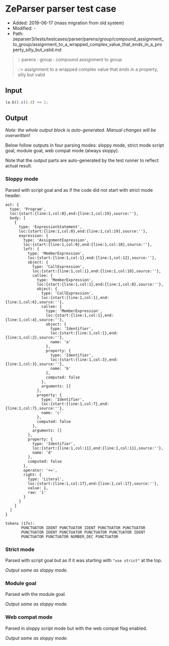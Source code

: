 # ZeParser parser test case

- Added: 2019-06-17 (mass migration from old system)
- Modified: -
- Path: zeparser3/tests/testcases/parser/parens/group/compound_assignment_to_group/assignment_to_a_wrapped_complex_value_that_ends_in_a_property_silly_but_valid.md

> :: parens : group : compound assignment to group
>
> ::> assignment to a wrapped complex value that ends in a property, silly but valid

## Input

`````js
(a.b().c().d) += 1;
`````

## Output

_Note: the whole output block is auto-generated. Manual changes will be overwritten!_

Below follow outputs in four parsing modes: sloppy mode, strict mode script goal, module goal, web compat mode (always sloppy).

Note that the output parts are auto-generated by the test runner to reflect actual result.

### Sloppy mode

Parsed with script goal and as if the code did not start with strict mode header.

`````
ast: {
  type: 'Program',
  loc:{start:{line:1,col:0},end:{line:1,col:19},source:''},
  body: [
    {
      type: 'ExpressionStatement',
      loc:{start:{line:1,col:0},end:{line:1,col:19},source:''},
      expression: {
        type: 'AssignmentExpression',
        loc:{start:{line:1,col:0},end:{line:1,col:18},source:''},
        left: {
          type: 'MemberExpression',
          loc:{start:{line:1,col:1},end:{line:1,col:12},source:''},
          object: {
            type: 'CallExpression',
            loc:{start:{line:1,col:1},end:{line:1,col:10},source:''},
            callee: {
              type: 'MemberExpression',
              loc:{start:{line:1,col:1},end:{line:1,col:8},source:''},
              object: {
                type: 'CallExpression',
                loc:{start:{line:1,col:1},end:{line:1,col:6},source:''},
                callee: {
                  type: 'MemberExpression',
                  loc:{start:{line:1,col:1},end:{line:1,col:4},source:''},
                  object: {
                    type: 'Identifier',
                    loc:{start:{line:1,col:1},end:{line:1,col:2},source:''},
                    name: 'a'
                  },
                  property: {
                    type: 'Identifier',
                    loc:{start:{line:1,col:3},end:{line:1,col:3},source:''},
                    name: 'b'
                  },
                  computed: false
                },
                arguments: []
              },
              property: {
                type: 'Identifier',
                loc:{start:{line:1,col:7},end:{line:1,col:7},source:''},
                name: 'c'
              },
              computed: false
            },
            arguments: []
          },
          property: {
            type: 'Identifier',
            loc:{start:{line:1,col:11},end:{line:1,col:11},source:''},
            name: 'd'
          },
          computed: false
        },
        operator: '+=',
        right: {
          type: 'Literal',
          loc:{start:{line:1,col:17},end:{line:1,col:17},source:''},
          value: 1,
          raw: '1'
        }
      }
    }
  ]
}

tokens (17x):
       PUNCTUATOR IDENT PUNCTUATOR IDENT PUNCTUATOR PUNCTUATOR
       PUNCTUATOR IDENT PUNCTUATOR PUNCTUATOR PUNCTUATOR IDENT
       PUNCTUATOR PUNCTUATOR NUMBER_DEC PUNCTUATOR
`````

### Strict mode

Parsed with script goal but as if it was starting with `"use strict"` at the top.

_Output same as sloppy mode._

### Module goal

Parsed with the module goal.

_Output same as sloppy mode._

### Web compat mode

Parsed in sloppy script mode but with the web compat flag enabled.

_Output same as sloppy mode._
